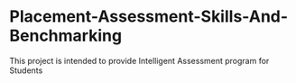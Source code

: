 # Placement-Assessment-Skills-And-Benchmarking
This project is intended to provide Intelligent Assessment program for Students

